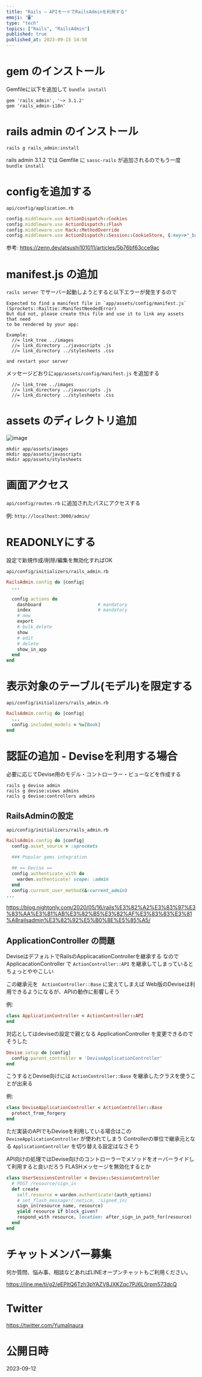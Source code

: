 ```yaml
---
title: "Rails – APIモードでRailsAdminを利用する"
emoji: "🖥"
type: "tech"
topics: ["Rails", "RailsAdmin"]
published: true
published_at: 2023-09-15 14:58
---
```


# gem のインストール

Gemfileに以下を追加して `bundle install`

```
gem 'rails_admin', '~> 3.1.2'
gem 'rails_admin-i18n'
```

# rails admin のインストール

`rails g rails_admin:install`

rails admin 3.1.2 では Gemfile に `sassc-rails` が追加されるのでもう一度 `bundle install`

# configを追加する

`api/config/application.rb` 


```rb
config.middleware.use ActionDispatch::Cookies
config.middleware.use ActionDispatch::Flash
config.middleware.use Rack::MethodOverride
config.middleware.use ActionDispatch::Session::CookieStore, {:key=>"_backend_session"}
```

参考: https://zenn.dev/atsushi101011/articles/5b76bf63cce9ac

# manifest.js の追加

`rails server` でサーバー起動しようとすると以下エラーが発生するので
```
Expected to find a manifest file in `app/assets/config/manifest.js` (Sprockets::Railtie::ManifestNeededError)
But did not, please create this file and use it to link any assets that need
to be rendered by your app:

Example:
  //= link_tree ../images
  //= link_directory ../javascripts .js
  //= link_directory ../stylesheets .css

and restart your server

```

メッセージどおりに`app/assets/config/manifest.js` を追加する


```
  //= link_tree ../images
  //= link_directory ../javascripts .js
  //= link_directory ../stylesheets .css
```

# assets のディレクトリ追加

![image](https://github.com/YumaInaura/YumaInaura/assets/13635059/618369cc-736c-4c5c-aff9-a36b78f8dcfe)


```
mkdir app/assets/images
mkdir app/assets/javascripts
mkdir app/assets/stylesheets
```

# 画面アクセス

`api/config/routes.rb` に追加されたパスにアクセスする

例: `http://localhost:3000/admin/`

# READONLYにする

設定で新規作成/削除/編集を無効化すればOK

`api/config/initializers/rails_admin.rb` 

```rb
RailsAdmin.config do |config|
  ...
  
  config.actions do
    dashboard                     # mandatory
    index                         # mandatory
    # new
    export
    # bulk_delete
    show
    # edit
    # delete
    show_in_app
  end
end
```

# 表示対象のテーブル(モデル)を限定する

`api/config/initializers/rails_admin.rb` 

```rb
RailsAdmin.config do |config|
  ...
  config.included_models = %w[Book]
end
```


# 認証の追加 - Deviseを利用する場合

必要に応じてDevise用のモデル・コントローラー・ビューなどを作成する

```
rails g devise admin
rails g devise:views admins
rails g devise:controllers admins
```


## RailsAdminの設定

`api/config/initializers/rails_admin.rb`

```rb
RailsAdmin.config do |config|
  config.asset_source = :sprockets

  ### Popular gems integration

  ## == Devise ==
  config.authenticate_with do
    warden.authenticate! scope: :admin
  end
  config.current_user_method(&:current_admin)
...
```

https://blog.nightonly.com/2020/05/16/rails%E3%82%A2%E3%83%97%E3%83%AA%E3%81%AB%E3%82%B5%E3%82%AF%E3%83%83%E3%81%A8railsadmin%E3%82%92%E5%B0%8E%E5%85%A5/


## ApplicationController の問題

DeviseはデフォルトでRailsのApplicacationControllerを継承する
なので ApplicacationController で `ActionController::API` を継承してしまっているとちょっとややこしい

この継承元を ` ActionController::Base` に変えてしまえば Web版のDeviseは利用できるようになるが、APIの動作に影響しそう

例:

```rb
class ApplicationController < ActionController::API
end
```

対応としてはdeviseの設定で親となる ApplicationController を変更できるのでそうした

```rb
Devise.setup do |config|
  config.parent_controller = 'DeviseApplicationController'
end
```

こうするとDevise向けには `ActionController::Base` を継承したクラスを使うことが出来る

例:

```rb
class DeviseApplicationController < ActionController::Base
  protect_from_forgery
end
```

ただ実装のAPIでもDeviseを利用している場合はこの `DeviseApplicationController` が使われてしまう
Controllerの単位で継承元となる `ApplicationController` を切り替える設定はなさそう

API向けの処理ではDevise向けのコントローラーでメソッドをオーバーライドして利用すると良いだろう
FLASHメッセージを無効化するとか

```rb
class UserSessionsController < Devise::SessionsController
  # POST /resource/sign_in
  def create
    self.resource = warden.authenticate!(auth_options)
    # set_flash_message!(:notice, :signed_in)
    sign_in(resource_name, resource)
    yield resource if block_given?
    respond_with resource, location: after_sign_in_path_for(resource)
  end
end
```


# チャットメンバー募集


何か質問、悩み事、相談などあればLINEオープンチャットもご利用ください。

https://line.me/ti/g2/eEPltQ6Tzh3pYAZV8JXKZqc7PJ6L0rpm573dcQ


# Twitter

https://twitter.com/YumaInaura




# 公開日時

2023-09-12
